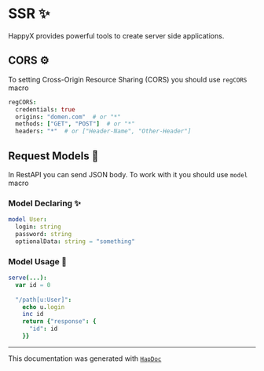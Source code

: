 # SSR ✨

HappyX provides powerful tools to create server side applications.

## CORS ⚙
To setting Cross-Origin Resource Sharing (CORS) you should use `regCORS` macro

```nim
regCORS:
  credentials: true
  origins: "domen.com"  # or "*"
  methods: ["GET", "POST"]  # or "*"
  headers: "*"  # or ["Header-Name", "Other-Header"]
```


## Request Models 🔨

In RestAPI you can send JSON body. To work with it you should use `model` macro

### Model Declaring ✨
```nim
model User:
  login: string
  password: string
  optionalData: string = "something"
```

### Model Usage 🎈
```nim
serve(...):
  var id = 0
  
  "/path[u:User]":
    echo u.login
    inc id
    return {"response": {
      "id": id
    }}
```

---

This documentation was generated with [`HapDoc`](https://github.com/HapticX/hapdoc)
